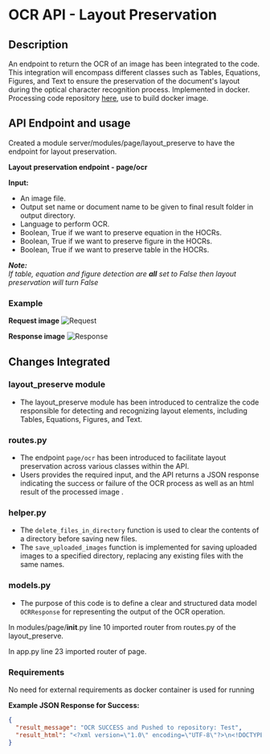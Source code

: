 # OCR API - Layout Preservation

## Description

An endpoint to return the OCR of an image has been integrated to the code. This integration will encompass different classes such as Tables, Equations, Figures, and Text to ensure the preservation of the document's layout during the optical character recognition process. Implemented in docker. Processing code repository [here](https://github.com/iitb-research-code/docker-layout-pres-ocr), use to build docker image.

## API Endpoint and usage

Created a module server/modules/page/layout_preserve to have the endpoint for layout preservation.

**Layout preservation endpoint - page/ocr**

**Input:**
- An image file.
- Output set name or document name to be given to final result folder in output directory.
- Language to perform OCR.
- Boolean, True if we want to preserve equation in the HOCRs.
- Boolean, True if we want to preserve figure in the HOCRs.
- Boolean, True if we want to preserve table in the HOCRs.


***Note:***
<br> *If table, equation and figure detection are **all** set to False then layout preservation will turn False*

### Example

**Request image**
![Request](examples/RequestImage.png)

**Response image**
![Response](examples/LayoutPreserve_ResponseImage.png)

## Changes Integrated
### layout_preserve module
- The layout_preserve module has been introduced to centralize the code responsible for detecting and recognizing layout elements, including Tables, Equations, Figures, and Text. 

### routes.py
- The endpoint `page/ocr` has been introduced to facilitate layout preservation across various classes within the API.
- Users provides the required input, and the API returns a JSON response indicating the success or failure of the OCR process as well as an html result of the processed image .

### helper.py
- The `delete_files_in_directory` function is used to clear the contents of a directory before saving new files. 
- The `save_uploaded_images` function is implemented for saving uploaded images to a specified directory, replacing any existing files with the same names.

### models.py
- The purpose of this code is to define a clear and structured data model `OCRResponse` for representing the output of the OCR operation.

In modules/page/__init__.py line 10 imported router from routes.py of the layout_preserve.

In app.py line 23 imported router of page.

### Requirements

No need for external requirements as docker container is used for running

**Example JSON Response for Success:**
```json
{
  "result_message": "OCR SUCCESS and Pushed to repository: Test",
  "result_html": "<?xml version=\"1.0\" encoding=\"UTF-8\"?>\n<!DOCTYPE html PUBLIC \"-//W3C//DTD XHTML 1.0 Transitional//EN\"\n    \"http://www.w3.org/TR/xhtml1/DTD/xhtml1-transitional.dtd\">\n\n<html lang=\"en\" xml:lang=\"en\" xmlns=\"http://www.w3.org/1999/xhtml\">\n<head>\n<title></title>\n<meta content=\"text/html;charset=utf-8\" http-equiv=\"Content-Type\"/>\title=\"bbox 23 25 33 34; x_wconf 54\">In</span>\n<span class=\"ocrx_word\" id=\"word_1_2\" title=\"bbox 39 24 59 34; x_wconf 95\">the</span>\n<span class=\"ocrx_word\" id=\"word_1_3\" title=\"bbox 65 24 94 34; x_wconf 95\">bank</span>\n<span class=\"ocrx_word\" id=\"word_1_4\" title=\"bbox 99 24 149 37; x_wconf 96\">example</span>\n<span class=\"ocrx_word\" id=\"word_1_5\" title=\"bbox 165 27 186 34; x_wconf 96\">given</span>\n<span class=\"ocrx_word\" id=\"word_1_6\" title=\"bbox 192 27 206 34; x_wconf 96\">on</span>\n<span class=\"ocrx_word\" id=\"word_1_7\" title=\"bbox 212 24 232 34; x_wconf 96\">the</span>\n<span class=\"ocrx_word\" id=\"word_1_8\" title=\"bbox 238 24 286 37; x_wconf 93\">“Output</span>\n<span>  title=\"bbox 23 44 576 57; baseline 0 -3; x_size 21.25; x_descenders 5.5; </body>\n</html>\n"
}
```

